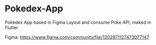 # Pokedex-App

Pokedex App based in Figma Layout and consume Poke API, maked in Flutter

Figma: https://www.figma.com/community/file/1202971127473077147
